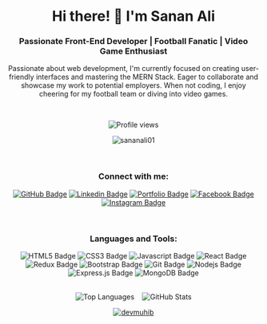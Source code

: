 <!-- Header -->
<h1 align="center">Hi there! 👋 I'm Sanan Ali</h1>
<h3 align="center">Passionate Front-End Developer | Football Fanatic | Video Game Enthusiast</h3>
<div align="center">
  <p>Passionate about web development, I'm currently focused on creating user-friendly interfaces and mastering the MERN Stack. Eager to collaborate and showcase my work to potential employers. When not coding, I enjoy cheering for my football team or diving into video games.</p>
</div>

<br>

<!-- Profile Views -->
<!-- Profile Views -->
<p align="center">
  <img src="https://img.shields.io/badge/Profile%20views-10000+-blue?logo=github&label=sananali01" alt="Profile views" />
</p>




<!-- GitHub Trophies -->
<p align="center">
  <img src="https://github-profile-trophy.vercel.app/?username=sananali01" alt="sananali01" />
</p>

<!-- Intro Section -->

<br>
<!-- Connect with Me Section -->
<h3 align="center">Connect with me:</h3>
<p dir="auto" align="center">
  <a href="https://github.com/Sananali01" rel="nofollow"><img src="https://img.shields.io/badge/GitHub-0079B9?style=for-the-badge&logo=github&logoColor=white" alt="GitHub Badge"></a>
  <a href="https://www.linkedin.com/in/sananali007" rel="nofollow"><img src="https://camo.githubusercontent.com/591c02e8ff595d43e0b35b1b29aed639a7154b959cd8f8c854b9e176d885b094/68747470733a2f2f696d672e736869656c64732e696f2f62616467652f4c696e6b6564496e2d3030373742353f7374796c653d666f722d7468652d6261646765266c6f676f3d6c696e6b6564696e266c6f676f436f6c6f723d7768697465" alt="Linkedin Badge" style="max-width: 100%;"></a>
  <a href="https://sanan-official.vercel.app/" rel="nofollow"><img src="https://camo.githubusercontent.com/1d74bc3f465784fd1f7c583f7ef0a5fc44b0cc20fbf06771238bdd213276a3b7/68747470733a2f2f696d672e736869656c64732e696f2f62616467652f776562736974652d3030303030303f7374796c653d666f722d7468652d6261646765266c6f676f3d41626f75742e6d65266c6f676f436f6c6f723d7768697465" alt="Portfolio Badge" style="max-width: 100%;"></a>
  <a href="https://facebook.com/sananali53" rel="nofollow"><img src="https://camo.githubusercontent.com/7a20e6344e999300af0fcf52137a2b82a4158481ad5771ce743e20d0c0a84c4d/68747470733a2f2f696d672e736869656c64732e696f2f62616467652f46616365626f6f6b2d3138373746323f7374796c653d666f722d7468652d6261646765266c6f676f3d66616365626f6f6b266c6f676f436f6c6f723d7768697465" alt="Facebook Badge" style="max-width: 100%;"></a>
  <a href="https://instagram.com/_exotic.sanan" rel="nofollow"><img src="https://camo.githubusercontent.com/25086f56cd45be5a899ae3feff86e2002bbd656fa569b666d2dd828b538fc9e3/68747470733a2f2f696d672e736869656c64732e696f2f62616467652f496e7374616772616d2d4534343035463f7374796c653d666f722d7468652d6261646765266c6f676f3d696e7374616772616d266c6f676f436f6c6f723d7768697465" alt="Instagram Badge" style="max-width: 100%;"></a>
</p>



<br>
<!-- Languages and Tools Section -->
<h3 align="center">Languages and Tools:</h3>
<p align="center">
  <img src="https://img.shields.io/badge/HTML5-E34F26?style=for-the-badge&logo=html5&logoColor=white" alt="HTML5 Badge">
  <img src="https://img.shields.io/badge/CSS3-1572B6?style=for-the-badge&logo=css3&logoColor=white" alt="CSS3 Badge">
  <img src="https://img.shields.io/badge/-Javascript-F0DB4F?style=for-the-badge&labelColor=black&logo=javascript&logoColor=F0DB4F" alt="Javascript Badge">
  <img src="https://img.shields.io/badge/-React-61DBFB?style=for-the-badge&labelColor=black&logo=react&logoColor=61DBFB" alt="React Badge">
  <img src="https://img.shields.io/badge/Redux-593D88?style=for-the-badge&logo=redux&logoColor=white" alt="Redux Badge">
  <img src="https://img.shields.io/badge/Bootstrap-563D7C?style=for-the-badge&logo=bootstrap&logoColor=white" alt="Bootstrap Badge">
  <img src="https://img.shields.io/badge/Git-F05032?style=for-the-badge&logo=git&logoColor=white" alt="Git Badge">
  <img src="https://img.shields.io/badge/-Nodejs-3C873A?style=for-the-badge&labelColor=black&logo=node.js&logoColor=3C873A" alt="Nodejs Badge">
  <img src="https://img.shields.io/badge/Express.js-000000?style=for-the-badge&logo=express&logoColor=white" alt="Express.js Badge">
  <img src="https://img.shields.io/badge/MongoDB-4EA94B?style=for-the-badge&logo=mongodb&logoColor=white" alt="MongoDB Badge">
</p>

<!-- GitHub Stats -->


<br>
<div align="center">
  <img src="https://github-readme-stats.vercel.app/api/top-langs?username=sananali01&show_icons=true&locale=en&layout=compact" alt="Top Languages" />
  &nbsp;&nbsp;
    <img src="https://github-readme-stats.vercel.app/api?username=sananali01&show_icons=true&locale=en" alt="GitHub Stats" />
</div>

<div align="center">
<p dir="auto">
<a target="_blank" rel="noopener noreferrer nofollow" href="https://camo.githubusercontent.com/cd94f392133fe9d1060d593ae192840a7a238caba28c4a19e38cb7c2f1a77627/68747470733a2f2f6769746875622d726561646d652d73747265616b2d73746174732e6865726f6b756170702e636f6d2f3f757365723d6465766d7568696226">
<img align="center" src="https://camo.githubusercontent.com/cd94f392133fe9d1060d593ae192840a7a238caba28c4a19e38cb7c2f1a77627/68747470733a2f2f6769746875622d726561646d652d73747265616b2d73746174732e6865726f6b756170702e636f6d2f3f757365723d6465766d7568696226" alt="devmuhib" data-canonical-src="https://github-readme-streak-stats.herokuapp.com/?user=devmuhib&amp;" style="max-width: 100%;">
</a>
</p>
</div>



